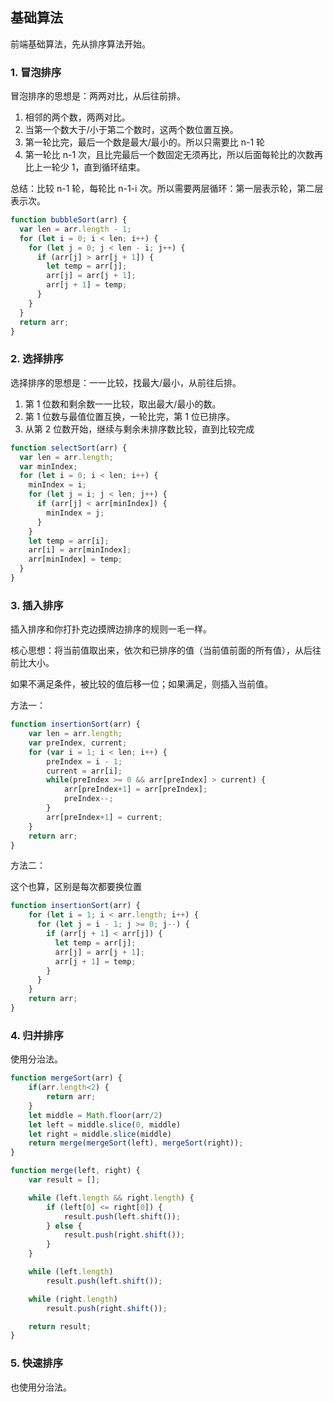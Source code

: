## 基础算法

前端基础算法，先从排序算法开始。

### 1. 冒泡排序

冒泡排序的思想是：两两对比，从后往前排。

1. 相邻的两个数，两两对比。
2. 当第一个数大于/小于第二个数时，这两个数位置互换。
3. 第一轮比完，最后一个数是最大/最小的。所以只需要比 n-1 轮
4. 第一轮比 n-1 次，且比完最后一个数固定无须再比，所以后面每轮比的次数再比上一轮少 1，直到循环结束。

总结：比较 n-1 轮，每轮比 n-1-i 次。所以需要两层循环：第一层表示轮，第二层表示次。

```js
function bubbleSort(arr) {
  var len = arr.length - 1;
  for (let i = 0; i < len; i++) {
    for (let j = 0; j < len - i; j++) {
      if (arr[j] > arr[j + 1]) {
        let temp = arr[j];
        arr[j] = arr[j + 1];
        arr[j + 1] = temp;
      }
    }
  }
  return arr;
}
```

### 2. 选择排序

选择排序的思想是：一一比较，找最大/最小，从前往后排。

1. 第 1 位数和剩余数一一比较，取出最大/最小的数。
2. 第 1 位数与最值位置互换，一轮比完，第 1 位已排序。
3. 从第 2 位数开始，继续与剩余未排序数比较，直到比较完成

```js
function selectSort(arr) {
  var len = arr.length;
  var minIndex;
  for (let i = 0; i < len; i++) {
    minIndex = i;
    for (let j = i; j < len; j++) {
      if (arr[j] < arr[minIndex]) {
        minIndex = j;
      }
    }
    let temp = arr[i];
    arr[i] = arr[minIndex];
    arr[minIndex] = temp;
  }
}
```

### 3. 插入排序

插入排序和你打扑克边摸牌边排序的规则一毛一样。

核心思想：将当前值取出来，依次和已排序的值（当前值前面的所有值），从后往前比大小。

如果不满足条件，被比较的值后移一位；如果满足，则插入当前值。

方法一：

```js
function insertionSort(arr) {
    var len = arr.length;
    var preIndex, current;
    for (var i = 1; i < len; i++) {
        preIndex = i - 1;
        current = arr[i];
        while(preIndex >= 0 && arr[preIndex] > current) {
            arr[preIndex+1] = arr[preIndex];
            preIndex--;
        }
        arr[preIndex+1] = current;
    }
    return arr;
}
```

方法二：

这个也算，区别是每次都要换位置

```js
function insertionSort(arr) {
    for (let i = 1; i < arr.length; i++) {
      for (let j = i - 1; j >= 0; j--) {
        if (arr[j + 1] < arr[j]) {
          let temp = arr[j];
          arr[j] = arr[j + 1];
          arr[j + 1] = temp;
        }
      }
    }
    return arr;
}
```

### 4. 归并排序

使用分治法。

```js
function mergeSort(arr) {
    if(arr.length<2) {
        return arr;
    }
    let middle = Math.floor(arr/2)
    let left = middle.slice(0, middle)
    let right = middle.slice(middle)
    return merge(mergeSort(left), mergeSort(right));
}

function merge(left, right) {
    var result = [];

    while (left.length && right.length) {
        if (left[0] <= right[0]) {
            result.push(left.shift());
        } else {
            result.push(right.shift());
        }
    }

    while (left.length)
        result.push(left.shift());

    while (right.length)
        result.push(right.shift());

    return result;
}
```

### 5. 快速排序

也使用分治法。

